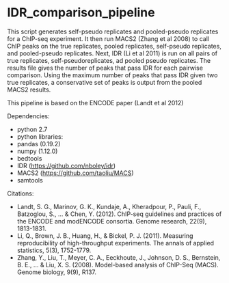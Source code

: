 # IDR_comparison_pipeline

This script generates self-pseudo replicates and pooled-pseudo replicates for a ChIP-seq
experiment. It then run MACS2 (Zhang et al 2008) to call ChIP peaks on the true replicates,
pooled replicates, self-pseudo replicates, and pooled-pseudo replicates.
Next, IDR (Li et al 2011) is run on all pairs of true replicates, self-pseudoreplicates,
ad pooled pseudo replicates. The results file gives the number of peaks
that pass IDR for each pairwise comparison. Using the maximum number of
peaks that pass IDR given two true replicates, a conservative set of peaks
is output from the pooled MACS2 results.

This pipeline is based on the ENCODE paper (Landt et al 2012)

Dependencies:
* python 2.7
* python libraries:
 * pandas (0.19.2)
 * numpy (1.12.0)
* bedtools
* IDR (https://github.com/nboley/idr)
* MACS2 (https://github.com/taoliu/MACS)
* samtools

Citations:
* Landt, S. G., Marinov, G. K., Kundaje, A., Kheradpour, P., Pauli, F., Batzoglou, S., ... & Chen, Y. (2012). ChIP-seq guidelines and practices of the ENCODE and modENCODE consortia. Genome research, 22(9), 1813-1831.
* Li, Q., Brown, J. B., Huang, H., & Bickel, P. J. (2011). Measuring reproducibility of high-throughput experiments. The annals of applied statistics, 5(3), 1752-1779.
* Zhang, Y., Liu, T., Meyer, C. A., Eeckhoute, J., Johnson, D. S., Bernstein, B. E., ... & Liu, X. S. (2008). Model-based analysis of ChIP-Seq (MACS). Genome biology, 9(9), R137.
